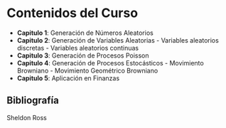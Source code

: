 # Contenidos del Curso

-   **Capitulo 1**: Generación de Números Aleatorios
-   **Capitulo 2**: Generación de Variables Aleatorias - Variables aleatorios discretas - Variables aleatorios continuas
-   **Capitulo 3**: Generación de Procesos Poisson
-   **Capitulo 4**: Generación de Procesos Estocásticos - Movimiento Browniano - Movimiento Geométrico Browniano
-   **Capitulo 5**: Aplicación en Finanzas

## Bibliografía

Sheldon Ross
